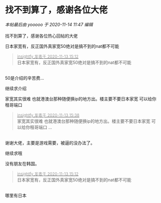 # 找不到算了，感谢各位大佬


<i class="pstatus"> 本帖最后由 yooooo 于 2020-11-14 11:47 编辑 </i><br />
<br />
找不到算了，感谢各位热心回帖的大佬

日本家宽有，反正国外真家宽50绝对是搞不到的nat都不可能

<div class="quote"><blockquote><font size="2"><a href="https://www.hostloc.com/forum.php?mod=redirect&amp;goto=findpost&amp;pid=9448617&amp;ptid=766241" target="_blank"><font color="#999999">insightfy 发表于 2020-11-13 15:12</font></a></font><br />
日本家宽有，反正国外真家宽50绝对是搞不到的nat都不可能</blockquote></div><br />
50是介绍的辛苦费...

继续求介绍

家宽其实很难 也就港澳台那种随便换ip的地方出。楼主要不要日本家宽 可以给你租哥端口<img src="static/image/smiley/yct/013.gif" smilieid="43" border="0" alt="" />

<div class="quote"><blockquote><font size="2"><a href="https://www.hostloc.com/forum.php?mod=redirect&amp;goto=findpost&amp;pid=9448770&amp;ptid=766241" target="_blank"><font color="#999999">insightfy 发表于 2020-11-13 15:38</font></a></font><br />
家宽其实很难 也就港澳台那种随便换ip的地方出。楼主要不要日本家宽 可以给你租哥端口 ...</blockquote></div><br />
谢谢大佬，主要是游戏需要，被逼的没办法了。

继续求哦

没有朋友在韩国。

<div class="quote"><blockquote><font size="2"><a href="https://www.hostloc.com/forum.php?mod=redirect&amp;goto=findpost&amp;pid=9448617&amp;ptid=766241" target="_blank"><font color="#999999">insightfy 发表于 2020-11-13 15:12</font></a></font><br />
日本家宽有，反正国外真家宽50绝对是搞不到的nat都不可能</blockquote></div><br />
哪里有日本
